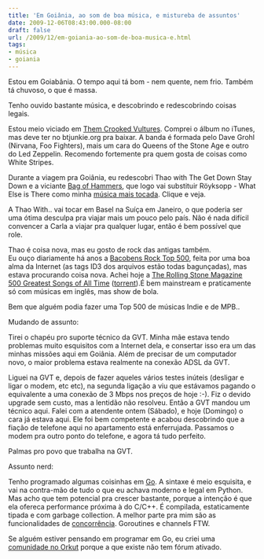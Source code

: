 ```yaml
---
title: 'Em Goiânia, ao som de boa música, e mistureba de assuntos'
date: 2009-12-06T08:43:00.000-08:00
draft: false
url: /2009/12/em-goiania-ao-som-de-boa-musica-e.html
tags: 
- música
- goiania
---
```


Estou em Goiabânia. O tempo aqui tá bom - nem quente, nem frio. Também tá chuvoso, o que é massa.  
  
Tenho ouvido bastante música, e descobrindo e redescobrindo coisas legais.  
  
Estou meio viciado em [Them Crooked Vultures](http://www.last.fm/music/Them%2520Crooked%2520Vultures/Them%2520Crooked%2520Vultures). Comprei o álbum no iTunes, mas deve ter no btjunkie.org pra baixar. A banda é formada pelo Dave Grohl (Nirvana, Foo Fighters), mais um cara do Queens of the Stone Age e outro do Led Zeppelin. Recomendo fortemente pra quem gosta de coisas como White Stripes.  
  
Durante a viagem pra Goiânia, eu redescobri Thao with The Get Down Stay Down e a viciante [Bag of Hammers](http://www.youtube.com/watch?v=57OtoBN_Jig), que logo vai substituir Röyksopp - What Else is There como minha [música mais tocada](http://www.last.fm/user/yvesjm). Clique e veja.  
  
A Thao With.. vai tocar em Basel na Suíça em Janeiro, o que poderia ser uma ótima desculpa pra viajar mais um pouco pelo país. Não é nada difícil convencer a Carla a viajar pra qualquer lugar, então é bem possível que role.  
  
Thao é coisa nova, mas eu gosto de rock das antigas também.  
Eu ouço diariamente há anos a [Bacobens Rock Top 500](http://btjunkie.org/torrent/Bacobens-Rock-Top-500-www-ThePeerHub/371205ef22bb7d7dee9a569c852ecec7e58520993ed2), feita por uma boa alma da Internet (as tags ID3 dos arquivos estão todas bagunçadas), mas estava procurando coisa nova. Achei hoje a [The Rolling Stone Magazine 500 Greatest Songs of All Time](http://en.wikipedia.org/wiki/500_Greatest_Songs_of_All_Time) ([torrent](http://btjunkie.org/torrent/Bacobens-Rock-Top-500-www-ThePeerHub/371205ef22bb7d7dee9a569c852ecec7e58520993ed2)).É bem mainstream e praticamente só com músicas em inglês, mas show de bola.  
  
Bem que alguém podia fazer uma Top 500 de músicas Indie e de MPB..  
  
Mudando de assunto:  
  
Tirei o chapéu pro suporte técnico da GVT. Minha mãe estava tendo problemas muito esquisitos com a Internet dela, e consertar isso era um das minhas missões aqui em Goiânia. Além de precisar de um computador novo, o maior problema estava realmente na conexão ADSL da GVT.  
  
Liguei na GVT e, depois de fazer aqueles vários testes inúteis (desligar e ligar o modem, etc etc), na segunda ligação a viu que estávamos pagando o equivalente a uma conexão de 3 Mbps nos preços de hoje :-). Fiz o devido upgrade sem custo, mas a lentidão não resolveu. Então a GVT mandou um técnico aqui. Falei com a atendente ontem (Sábado), e hoje (Domingo) o cara já estava aqui. Ele foi bem competente e acabou descobrindo que a fiação de telefone aqui no apartamento está enferrujada. Passamos o modem pra outro ponto do telefone, e agora tá tudo perfeito.  
  
Palmas pro povo que trabalha na GVT.  
  
Assunto nerd:  
  
Tenho programado algumas coisinhas em [Go](http://golang.org/). A sintaxe é meio esquisita, e vai na contra-mão de tudo o que eu achava moderno e legal em Python. Mas acho que tem potencial pra crescer bastante, porque a intenção é que ela ofereca performance próxima à do C/C++. É compilada, estaticamente tipada e com garbage collection. A melhor parte pra mim são as funcionalidades de [concorrência](http://golang.org/doc/effective_go.html#concurrency). Goroutines e channels FTW.  
  
Se alguém estiver pensando em programar em Go, eu criei uma [comunidade no Orkut](http://www.orkut.com.br/Main#Community?cmm=96763260) porque a que existe não tem fórum ativado.
